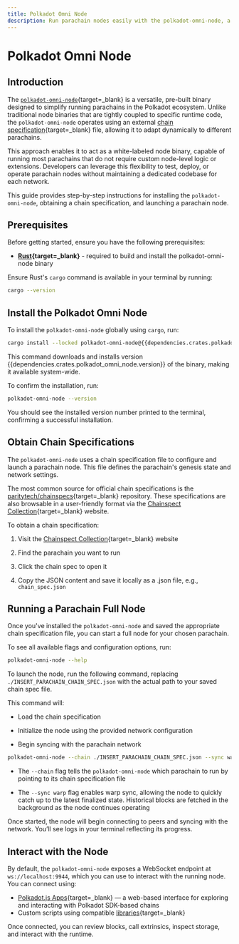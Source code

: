 ```yaml
---
title: Polkadot Omni Node
description: Run parachain nodes easily with the polkadot-omni-node, a white-labeled binary that can run parachain nodes using a single pre-built solution.
---
```


# Polkadot Omni Node

## Introduction

The [`polkadot-omni-node`](https://crates.io/crates/polkadot-omni-node/{{dependencies.crates.polkadot_omni_node.version}}){target=\_blank} is a versatile, pre-built binary designed to simplify running parachains in the Polkadot ecosystem. Unlike traditional node binaries that are tightly coupled to specific runtime code, the `polkadot-omni-node` operates using an external [chain specification](/polkadot-protocol/glossary#chain-specification){target=\_blank} file, allowing it to adapt dynamically to different parachains.

This approach enables it to act as a white-labeled node binary, capable of running most parachains that do not require custom node-level logic or extensions. Developers can leverage this flexibility to test, deploy, or operate parachain nodes without maintaining a dedicated codebase for each network.

This guide provides step-by-step instructions for installing the `polkadot-omni-node`, obtaining a chain specification, and launching a parachain node.

## Prerequisites

Before getting started, ensure you have the following prerequisites:

- **[Rust](https://www.rust-lang.org/tools/install){target=\_blank}** - required to build and install the polkadot-omni-node binary

Ensure Rust's `cargo` command is available in your terminal by running:

```bash
cargo --version
```

## Install the Polkadot Omni Node

To install the `polkadot-omni-node` globally using `cargo`, run:

```bash
cargo install --locked polkadot-omni-node@{{dependencies.crates.polkadot_omni_node.version}}
```

This command downloads and installs version {{dependencies.crates.polkadot_omni_node.version}} of the binary, making it available system-wide.

To confirm the installation, run:

```bash
polkadot-omni-node --version
```

You should see the installed version number printed to the terminal, confirming a successful installation.

## Obtain Chain Specifications

The `polkadot-omni-node` uses a chain specification file to configure and launch a parachain node. This file defines the parachain's genesis state and network settings.

The most common source for official chain specifications is the [paritytech/chainspecs](https://github.com/paritytech/chainspecs){target=\_blank} repository. These specifications are also browsable in a user-friendly format via the [Chainspect Collection](https://paritytech.github.io/chainspecs/){target=\_blank} website.

To obtain a chain specification:

1. Visit the [Chainspect Collection](https://paritytech.github.io/chainspecs/){target=\_blank} website

2. Find the parachain you want to run

3. Click the chain spec to open it

4. Copy the JSON content and save it locally as a .json file, e.g., `chain_spec.json`

## Running a Parachain Full Node

Once you've installed the `polkadot-omni-node` and saved the appropriate chain specification file, you can start a full node for your chosen parachain.

To see all available flags and configuration options, run:

```bash
polkadot-omni-node --help
```

To launch the node, run the following command, replacing `./INSERT_PARACHAIN_CHAIN_SPEC.json` with the actual path to your saved chain spec file.

This command will:

- Load the chain specification

- Initialize the node using the provided network configuration

- Begin syncing with the parachain network

```bash
polkadot-omni-node --chain ./INSERT_PARACHAIN_CHAIN_SPEC.json --sync warp
```

- The `--chain` flag tells the `polkadot-omni-node` which parachain to run by pointing to its chain specification file

- The `--sync warp` flag enables warp sync, allowing the node to quickly catch up to the latest finalized state. Historical blocks are fetched in the background as the node continues operating

Once started, the node will begin connecting to peers and syncing with the network. You’ll see logs in your terminal reflecting its progress.

## Interact with the Node

By default, the `polkadot-omni-node` exposes a WebSocket endpoint at `ws://localhost:9944`,  which you can use to interact with the running node. You can connect using:

- [Polkadot.js Apps](https://polkadot.js.org/apps/#/explorer){target=\_blank} — a web-based interface for exploring and interacting with Polkadot SDK-based chains
- Custom scripts using compatible [libraries](/develop/toolkit/api-libraries/){target=\_blank}

Once connected, you can review blocks, call extrinsics, inspect storage, and interact with the runtime.
